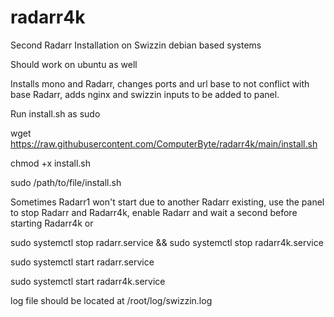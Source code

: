 # radarr4k
Second Radarr Installation on Swizzin debian based systems

Should work on ubuntu as well

Installs mono and Radarr, changes ports and url base to not conflict with base Radarr, adds nginx and swizzin inputs to be added to panel.

Run install.sh as sudo

wget https://raw.githubusercontent.com/ComputerByte/radarr4k/main/install.sh

chmod +x install.sh

sudo /path/to/file/install.sh

Sometimes Radarr1 won't start due to another Radarr existing, use the panel to stop Radarr and Radarr4k, enable Radarr and wait a second before starting Radarr4k or

sudo systemctl stop radarr.service && sudo systemctl stop radarr4k.service

sudo systemctl start radarr.service

sudo systemctl start radarr4k.service

log file should be located at /root/log/swizzin.log

